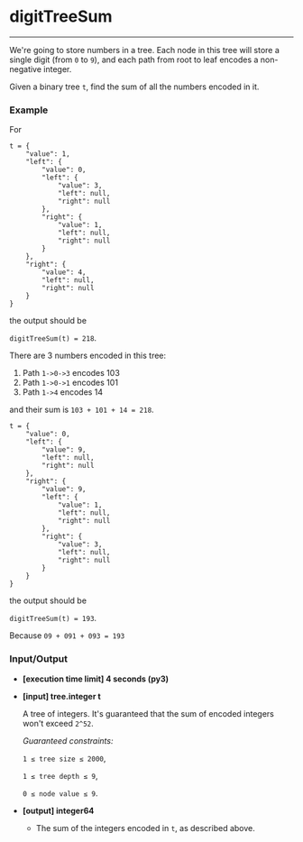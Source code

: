 # digitTreeSum

---
We're going to store numbers in a tree. Each node in this tree will store a single digit (from `0` to `9`), and each path from root to leaf encodes a non-negative integer.

Given a binary tree `t`, find the sum of all the numbers encoded in it.

### Example

For

```
t = {
    "value": 1,
    "left": {
        "value": 0,
        "left": {
            "value": 3,
            "left": null,
            "right": null
        },
        "right": {
            "value": 1,
            "left": null,
            "right": null
        }
    },
    "right": {
        "value": 4,
        "left": null,
        "right": null
    }
}
```

the output should be

`digitTreeSum(t) = 218`.

There are 3 numbers encoded in this tree:

1. Path `1->0->3` encodes 103
2. Path `1->0->1` encodes 101
3. Path `1->4` encodes 14

and their sum is `103 + 101 + 14 = 218`.

```
t = {
    "value": 0,
    "left": {
        "value": 9,
        "left": null,
        "right": null
    },
    "right": {
        "value": 9,
        "left": {
            "value": 1,
            "left": null,
            "right": null
        },
        "right": {
            "value": 3,
            "left": null,
            "right": null
        }
    }
}
```

the output should be

`digitTreeSum(t) = 193`.

Because `09 + 091 + 093 = 193`

### Input/Output

* **[execution time limit] 4 seconds (py3)**

* **[input] tree.integer t**

  A tree of integers. It's guaranteed that the sum of encoded integers won't exceed `2^52`.

  *Guaranteed constraints:*

  `1 ≤ tree size ≤ 2000`,

  `1 ≤ tree depth ≤ 9`,

  `0 ≤ node value ≤ 9`.

* **[output] integer64**

  * The sum of the integers encoded in `t`, as described above.